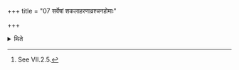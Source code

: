 +++
title = "07 सर्वेषां शकलाहरणाव्रश्चनहोमाः"

+++

<details><summary>थिते</summary>

7. The acts of carrying the splinters,[^1] and the libations on the stumps of the trees (are to be performed) for all (the trees).   

[^1]: See VII.2.5.   

[^2]: See VII.2.7.   
</details>
